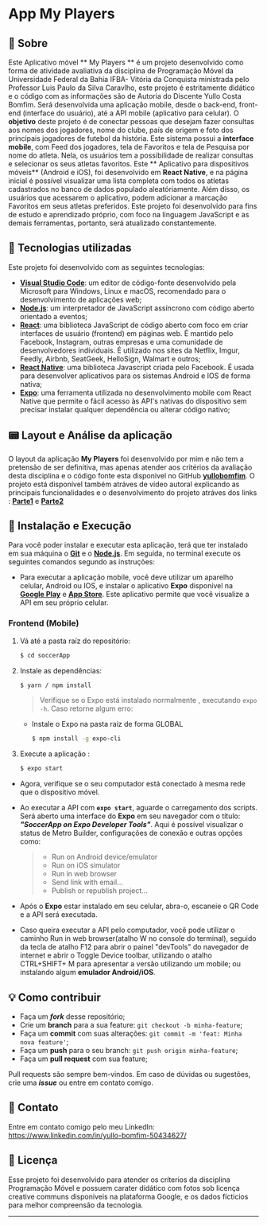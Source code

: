 # App My Players

## 📃 Sobre

Este Aplicativo móvel ** My Players ** é um projeto desenvolvido como forma de atividade avaliativa da disciplina de Programação Móvel da Universidade Federal da Bahia IFBA- Vitória da Conquista ministrada pelo Professor Luis Paulo da Silva Caravlho, este projeto é estritamente didático e o código com as informações são de Autoria do Discente Yullo Costa Bomfim.
Será desenvolvida uma aplicação mobile, desde o back-end, front-end (interface do usuário), até a API mobile (aplicativo para celular).
O **objetivo** deste projeto é de conectar pessoas que desejam fazer consultas aos nomes dos jogadores, nome do clube, país de origem e foto dos principais jogadores de futebol da história.
Este sistema possui a **interface mobile**, com Feed dos jogadores, tela de Favoritos e tela de Pesquisa por nome do atleta. Nela, os usuários tem a possibilidade de realizar consultas e selecionar os seus atletas favoritos.
Este ** Aplicativo para dispositivos móveis** (Android e iOS), foi desenvolvido em **React Native**, e na página inicial é possível visualizar uma lista completa com todos os atletas cadastrados no banco de dados populado aleatóriamente.
Além disso, os usuários que acessarem o aplicativo, podem adicionar a marcação Favoritos em seus atletas preferidos.
Este projeto foi desenvolvido para fins de estudo e aprendizado próprio, com foco na linguagem JavaScript e as demais ferramentas, portanto, será atualizado constantemente. 

## 🚀 Tecnologias utilizadas

Este projeto foi desenvolvido com as seguintes tecnologias:
- [**Visual Studio Code**](https://code.visualstudio.com/): um editor de código-fonte desenvolvido pela Microsoft para Windows, Linux e macOS, recomendado para o desenvolvimento de aplicações web;
- [**Node.js**](https://nodejs.org/en/): um interpretador de JavaScript assíncrono com código aberto orientado a eventos;
- [**React**](https://reactjs.org): uma biblioteca JavaScript de código aberto com foco em criar interfaces de usuário (frontend) em páginas web. É mantido pelo Facebook, Instagram, outras empresas e uma comunidade de desenvolvedores individuais. É utilizado nos sites da Netflix, Imgur, Feedly, Airbnb, SeatGeek, HelloSign, Walmart e outros;
- [**React Native**](https://facebook.github.io/react-native/): uma biblioteca Javascript criada pelo Facebook. É usada para desenvolver aplicativos para os sistemas Android e IOS de forma nativa;
- [**Expo**](https://expo.io/): uma ferramenta utilizada no desenvolvimento mobile com React Native que permite o fácil acesso às API's nativas do dispositivo sem precisar instalar qualquer dependência ou alterar código nativo;

## 📟 Layout e Análise da aplicação
O layout da aplicação **My Players** foi desenvolvido por mim e não tem a pretensão de ser definitiva, mas apenas atender aos critérios da avaliação desta disciplina e o código fonte esta disponivel no GitHub [**yullobomfim**](https://github.com/yullobomfim/soccerApp.git/).
O projeto está disponível também atráves de vídeo autoral explicando as principais funcionalidades e o desenvolvimento do projeto atráves dos links :  [**Parte1**](https://loom.com/share/5d894f26469e4fc7beacf16f7324d16d/) e [**Parte2**](https://www.loom.com/share/72f07a63ab4840399497ebac56904907)

## 🔧 Instalação e Execução

Para você poder instalar e executar esta aplicação, terá que ter instalado em sua máquina o [**Git**](https://git-scm.com/) e o [**Node.js**](https://nodejs.org/en/).
Em seguida, no terminal execute os seguintes comandos segundo as instruções:  
- Para executar a aplicação mobile, você deve utilizar um aparelho celular, Android ou IOS, e instalar o aplicativo **Expo** disponível na [**Google Play**](https://play.google.com/store/apps/details?id=host.exp.exponent) e [**App Store**](https://apps.apple.com/br/app/expo-client/id982107779). Este aplicativo permite que você visualize a API em seu próprio celular. 

### Frontend (Mobile)

1. Vá até a pasta raíz do repositório:
    ```bash
    $ cd soccerApp
    ```
2. Instale as dependências:
    ```bash
    $ yarn / npm install
    ```
    >Verifique se o Expo está instalado normalmente , executando ``expo -h``. Caso retorne algum erro:
    * Instale o Expo na pasta raiz de forma GLOBAL
       ```bash
       $ npm install -g expo-cli
       ```
3. Execute a aplicação :
    ```bash
    $ expo start
    ```

- Agora, verifique se o seu computador está conectado à mesma rede que o dispositivo móvel.
- Ao executar a API com **``expo start``**, aguarde o carregamento dos scripts. Será aberto uma interface do **Expo** em seu navegador com o título: _**"SoccerApp on Expo Developer Tools"**_. Aqui é possível visualizar o status de Metro Builder, configurações de conexão e outras opções como:
  
  >* Run on Android device/emulator
  >* Run on iOS simulator
  >* Run in web browser
  >* Send link with email…
  >* Publish or republish project…

- Após o **Expo** estar instalado em seu celular, abra-o, escaneie o QR Code e a API será executada.
- Caso queira executar a API pelo computador, você pode utilizar o caminho Run in web browser(atalho W no console do terminal), seguido da tecla de atalho F12 para abrir o painel "devTools" do navegador de internet e abrir o Toggle Device toolbar, utilizando o atalho CTRL+SHIFT+ M para apresentar a versão utilizando um mobile;
ou instalando algum **emulador Android/iOS**.


## 💡 Como contribuir

- Faça um **_fork_** desse repositório;
- Crie um **branch** para a sua feature: `git checkout -b minha-feature`;
- Faça um **commit** com suas alterações: `git commit -m 'feat: Minha nova feature'`;
- Faça um **push** para o seu branch: `git push origin minha-feature`;
- Faça um **pull request** com sua feature;

Pull requests são sempre bem-vindos. Em caso de dúvidas ou sugestões, crie uma _**issue**_ ou entre em contato comigo.

## 📲 Contato

Entre em contato comigo pelo meu LinkedIn:
https://www.linkedin.com/in/yullo-bomfim-50434627/


## 📝 Licença

Esse projeto foi desenvolvido para atender os críterios da disciplina Programação Móvel e possuem carater didático com fotos sob licença creative communs disponiveis na plataforma Google, e os dados fícticios para melhor compreensão da tecnologia.

***
